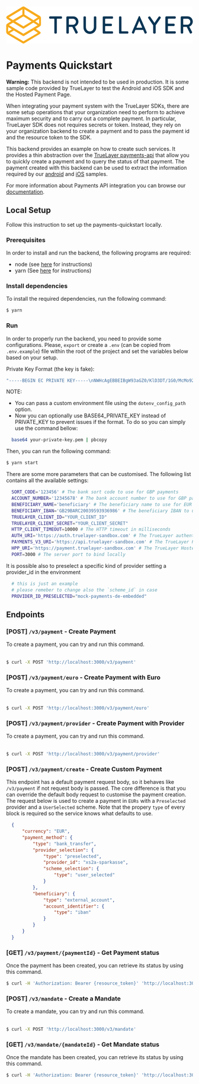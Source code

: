 <p align="center">
<img height="100px" src="./truelayer_logo.svg" />
</p>

# Payments Quickstart

**Warning:** This backend is not intended to be used in production. It is some sample code provided by TrueLayer to test the Android and iOS SDK and the Hosted Payment Page.

When integrating your payment system with the TrueLayer SDKs, there are some setup operations that your organization need to perform to achieve maximum security and to carry out a complete payment.
In particular, TrueLayer SDK does not requires secrets or token. Instead, they rely on your organization backend to create a payment and to pass the payment id and the resource token to the SDK.

This backend provides an example on how to create such services. It provides a thin abstraction over the [TrueLayer payments-api](https://truelayer.com/payments-api) that allow you to quickly create a payment and to query the status of that payment.
The payment created with this backend can be used to extract the information required by our [android](https://github.com/TrueLayer/truelayer-android-sdk-demo) and [iOS](https://github.com/TrueLayer/truelayer-ios-sdk) samples.

For more information about Payments API integration you can browse our [documentation](https://docs.truelayer.com/#payments-api-v2).

## Local Setup

Follow this instruction to set up the payments-quickstart locally.

### Prerequisites
In order to install and run the backend, the following programs are required:

- node (see [here](https://nodejs.org/en/) for instructions)
- yarn (See [here](https://yarnpkg.com/) for instructions)

### Install dependencies

To install the required dependencies, run the following command:

```bash
$ yarn
```

### Run
In order to properly run the backend, you need to provide some configurations. Please, `export` or create a `.env` (can be copied from `.env.example`) file within the root of the project and set the variables below based on your setup.

Private Key Format (the key is fake):

```bash 
"-----BEGIN EC PRIVATE KEY-----\nNWHcAgEBBEIBgW93aGZ0/KlD3DT/1G0/McMo92WdsJUB/nNb5/ZPlXEw+0R0uAUg\nzJcZ6qgAP5AFoXA3E1Z9zfxPehUfjeNpTWegBwYFK4EEACOhgYkDgYYABAFf+jXs\nT2VL2mM6OmpNKq98E1mQm3ugXL88iSw8yppDeOQWav9L+QDgmX6+1RK22lImln+v\nuj3hSNwSfAVxODGtCgBlASM+4n2hmduNcgiP0gm2k/6f1mwIrtVxnvuuGKm/DGoa\npjUMXCyZT/g2bR7vldQHoNN2qFJB8LTlqq2833t3tg==\n-----END EC PRIVATE KEY-----"
```

NOTE:
- You can pass a custom environment file using the `dotenv_config_path` option.
- Now you can optionally use BASE64_PRIVATE_KEY instead of PRIVATE_KEY to prevent issues if the format. To do so you can simply use the command bellow:

```bash 
  base64 your-private-key.pem | pbcopy
```


Then, you can run the following command:

```bash
$ yarn start
```

There are some more parameters that can be customised. The following list contains all the available settings:

```bash
  SORT_CODE='123456' # The bank sort code to use for GBP payments
  ACCOUNT_NUMBER='12345678' # The bank account number to use for GBP payments or mandates
  BENEFICIARY_NAME='beneficiary' # The beneficiary name to use for EUR payments
  BENEFICIARY_IBAN='GB29BARC20039593936986' # The beneficiary IBAN to use for EUR payments
  TRUELAYER_CLIENT_ID="YOUR_CLIENT_ID" 
  TRUELAYER_CLIENT_SECRET="YOUR_CLIENT_SECRET"
  HTTP_CLIENT_TIMEOUT=10000 # The HTTP timeout in milliseconds
  AUTH_URI='https://auth.truelayer-sandbox.com' # The TrueLayer authentication server used to obtain an access token
  PAYMENTS_V3_URI='https://api.truelayer-sandbox.com' # The TrueLayer Payments API server used to create a payment or mandate
  HPP_URI='https://payment.truelayer-sandbox.com' # The TrueLayer Hosted Payments Page
  PORT=3000 # The server port to bind locally
```

It is possible also to preselect a specific kind of provider setting a provider_id in the environment

```bash
  # this is just an example 
  # please remeber to change also the `scheme_id` in case 
  PROVIDER_ID_PRESELECTED="mock-payments-de-embedded" 
```

## Endpoints

### [POST] `/v3/payment` - Create Payment
To create a payment, you can try and run this command.

```bash

$ curl -X POST 'http://localhost:3000/v3/payment' 
```

### [POST] `/v3/payment/euro` - Create Payment with Euro
To create a payment, you can try and run this command.

```bash

$ curl -X POST 'http://localhost:3000/v3/payment/euro' 
```

### [POST] `/v3/payment/provider` - Create Payment with Provider
To create a payment, you can try and run this command.

```bash

$ curl -X POST 'http://localhost:3000/v3/payment/provider' 
```


### [POST] `/v3/payment/create` - Create Custom Payment
This endpoint has a default payment request body, so it behaves like `/v3/payment` if not request body is passed. 
The core difference is that you can override the default body request to customise the payment creation.
The request below is used to create a payment in `EURs` with a `Preselected` provider and a `UserSelected` scheme.
Note that the propery `type` of every block is required so the service knows what defaults to use.

```json
  {
      "currency": "EUR",
      "payment_method": {
          "type": "bank_transfer",
          "provider_selection": {
              "type": "preselected",
              "provider_id": "xs2a-sparkasse",
              "scheme_selection": {
                  "type": "user_selected"
              }
          },
          "beneficiary": {
              "type": "external_account",
              "account_identifier": {
                  "type": "iban"
              }
          }
      }
  }
```

### [GET] `/v3/payment/{paymentId}` - Get Payment status
Once the payment has been created, you can retrieve its status by using this command.

```bash
$ curl -H 'Authorization: Bearer {resource_token}' 'http://localhost:3000/v3/payment/{payment_id}'
```

### [POST] `/v3/mandate` - Create a Mandate
To create a mandate, you can try and run this command.

```bash

$ curl -X POST 'http://localhost:3000/v3/mandate' 
```

### [GET] `/v3/mandate/{mandateId}` - Get Mandate status
Once the mandate has been created, you can retrieve its status by using this command.

```bash
$ curl -H 'Authorization: Bearer {resource_token}' 'http://localhost:3000/v3/mandate/{mandate_id}'
```
